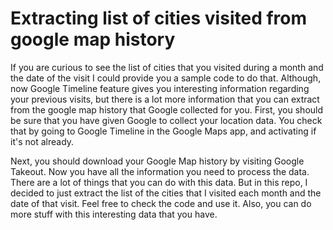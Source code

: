 # Extracting list of cities visited from google map history

If you are curious to see the list of cities that you visited during a month and the date of the visit I could provide you a sample code to do that. Although, now Google Timeline feature gives you interesting information regarding your previous visits, but there is a lot more information that you can extract from the google map history that Google collected for you. First, you should be sure that you have given Google to collect your location data. You check that by going to Google Timeline in the Google Maps app, and activating if it's not already. 

Next, you should download your Google Map history by visiting Google Takeout. Now you have all the information you need to process the data. There are a lot of things that you can do with this data. But in this repo, I decided to just extract the list of the cities that I visited each month and the date of that visit. Feel free to check the code and use it. Also, you can do more stuff with this interesting data that you have.  
